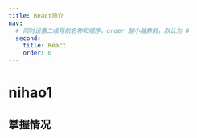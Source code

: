 ```yaml
---
title: React简介
nav:
  # 同时设置二级导航名称和顺序，order 越小越靠前，默认为 0
  second:
    title: React
    order: 0
---
```



# nihao1

## 掌握情况
